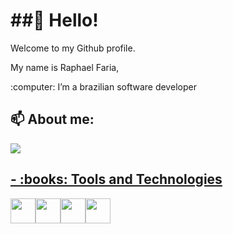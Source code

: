 
<link rel="stylesheet" href="https://cdn.jsdelivr.net/gh/devicons/devicon@v2.15.1/devicon.min.css">          
<h1>##👋 Hello! </h1>
<p>Welcome to my Github profile.</p>
<p>My name is Raphael Faria, </p>

<p>:computer: I’m a brazilian software developer</p>

<h2>📫 About me: </h2>
<a href="https://www.linkedin.com/in/raphaelf9/" target="_blank"><img src="https://img.shields.io/badge/-LinkedIn-%230077B5?style=for-the-badge&logo=linkedin&logoColor=white" target="_blank">
<h2>- :books: Tools and Technologies</h2>

<img height=40px widht=40px src="https://cdn.jsdelivr.net/gh/devicons/devicon/icons/javascript/javascript-plain.svg" /><img height=40px widht=40px src="https://cdn.jsdelivr.net/gh/devicons/devicon/icons/nodejs/nodejs-original-wordmark.svg" /><img height=40px width=40px src="https://cdn.jsdelivr.net/gh/devicons/devicon/icons/react/react-original-wordmark.svg" /><img height=40px width=40px src="https://cdn.jsdelivr.net/gh/devicons/devicon/icons/python/python-original.svg" />

   

